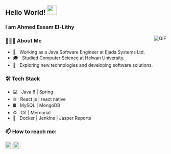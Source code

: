 ## Hello World! <img src="https://raw.githubusercontent.com/iampavangandhi/iampavangandhi/master/gifs/Hi.gif" width="30px"></h2>

### I am Ahmed Essam El-Lithy
<img align="right" alt="GIF" src="https://media.giphy.com/media/13HgwGsXF0aiGY/giphy.gif" />


<h3> 👨🏻‍💻 About Me </h3>

- 💼 &nbsp; Working as a Java Software Engineer at Ejada Systems Ltd.
- 🎓 &nbsp; Studied Computer Science at Helwan University.
- 🤔 &nbsp; Exploring new technologies and developing software solutions.

<h3>🛠 Tech Stack</h3>

- 💻 &nbsp; Java 8 | Spring 
- 🌐 &nbsp; React js | react native
- 🛢 &nbsp; MySQL | MongoDB
- ⚙️ &nbsp; Git | Mercurial
- 🔧 &nbsp; Docker | Jenkins | Jasper Reports

<h3> 📫 How to reach me: </h3>

<a href="https://www.linkedin.com/in/ahmed-el-lithy-3a721892/">
  <img align="left" alt="Ahmed's Linkdein" width="22px" src="https://cdn.jsdelivr.net/npm/simple-icons@v3/icons/linkedin.svg" />
</a>

<a href="https://github.com/ahmedEl-Lithy">
  <img align="left" alt="Ahmed's Github" width="22px" src="https://cdn.jsdelivr.net/npm/simple-icons@v3/icons/github.svg" />
</a>
